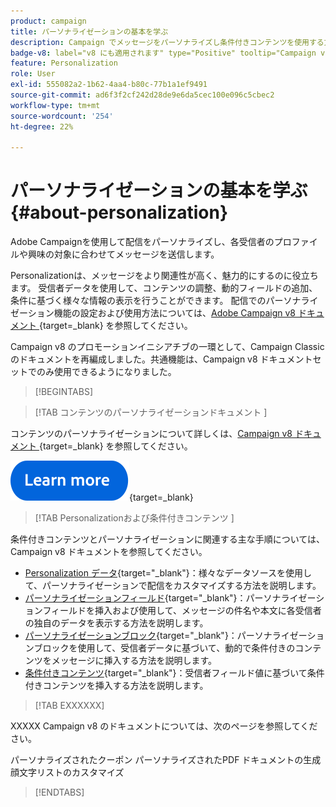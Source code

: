 ```yaml
---
product: campaign
title: パーソナライゼーションの基本を学ぶ
description: Campaign でメッセージをパーソナライズし条件付きコンテンツを使用する方法を説明します。
badge-v8: label="v8 にも適用されます" type="Positive" tooltip="Campaign v8 にも適用されます"
feature: Personalization
role: User
exl-id: 555082a2-1b62-4aa4-b80c-77b1a1ef9491
source-git-commit: ad6f3f2cf242d28de9e6da5cec100e096c5cbec2
workflow-type: tm+mt
source-wordcount: '254'
ht-degree: 22%

---
```


# パーソナライゼーションの基本を学ぶ{#about-personalization}

Adobe Campaignを使用して配信をパーソナライズし、各受信者のプロファイルや興味の対象に合わせてメッセージを送信します。

Personalizationは、メッセージをより関連性が高く、魅力的にするのに役立ちます。 受信者データを使用して、コンテンツの調整、動的フィールドの追加、条件に基づく様々な情報の表示を行うことができます。 配信でのパーソナライゼーション機能の設定および使用方法については、[Adobe Campaign v8 ドキュメント &#x200B;](https://experienceleague.adobe.com/docs/campaign/campaign-v8/send/personalize/personalize.html?lang=ja){target=_blank} を参照してください。

Campaign v8 のプロモーションイニシアチブの一環として、Campaign Classic のドキュメントを再編成しました。共通機能は、Campaign v8 ドキュメントセットでのみ使用できるようになりました。

>[!BEGINTABS]

>[!TAB  コンテンツのパーソナライゼーションドキュメント ]

コンテンツのパーソナライゼーションについて詳しくは、[Campaign v8 ドキュメント &#x200B;](https://experienceleague.adobe.com/docs/campaign/campaign-v8/send/personalize/personalize.html?lang=ja){target=_blank} を参照してください。


[![画像](../../assets/do-not-localize/learn-more-button.svg)](https://experienceleague.adobe.com/docs/campaign/campaign-v8/send/personalize/personalize.html?lang=ja){target=_blank}


>[!TAB Personalizationおよび条件付きコンテンツ ]

条件付きコンテンツとパーソナライゼーションに関連する主な手順については、Campaign v8 ドキュメントを参照してください。

* [Personalization データ &#x200B;](https://experienceleague.adobe.com/docs/campaign/campaign-v8/send/personalize/personalization-data.html?lang=ja){target="_blank"}：様々なデータソースを使用して、パーソナライゼーションで配信をカスタマイズする方法を説明します。
* [&#x200B; パーソナライゼーションフィールド &#x200B;](https://experienceleague.adobe.com/docs/campaign/campaign-v8/send/personalize/personalization-fields.html?lang=ja){target="_blank"}：パーソナライゼーションフィールドを挿入および使用して、メッセージの件名や本文に各受信者の独自のデータを表示する方法を説明します。
* [&#x200B; パーソナライゼーションブロック &#x200B;](https://experienceleague.adobe.com/docs/campaign/campaign-v8/send/personalize/personalization-blocks.html?lang=ja){target="_blank"}：パーソナライゼーションブロックを使用して、受信者データに基づいて、動的で条件付きのコンテンツをメッセージに挿入する方法を説明します。
* [&#x200B; 条件付きコンテンツ &#x200B;](https://experienceleague.adobe.com/docs/campaign/campaign-v8/send/personalize/conditions.html?lang=ja){target="_blank"}：受信者フィールド値に基づいて条件付きコンテンツを挿入する方法を説明します。

>[!TAB EXXXXXX]

XXXXX Campaign v8 のドキュメントについては、次のページを参照してください。

パーソナライズされたクーポン
パーソナライズされたPDF ドキュメントの生成
顔文字リストのカスタマイズ

>[!ENDTABS]





<!--
Adobe Campaign lets you mass deliver personalized electronic messages to a target population.

Before starting sending emails:

* Make sure recipient profiles contain at least an email address.
* Learn more about the Adobe Campaign [Delivery best practices](delivery-best-practices.md).
* Read out these sections to learn more about Deliverability: [Deliverability management in Campaign](about-deliverability.md) and [Deliverability best practices guide](https://experienceleague.adobe.com/docs/deliverability-learn/deliverability-best-practice-guide/introduction.html?lang=ja).

The key steps to send an email are as follows:

* [Create an email delivery](creating-an-email-delivery.md)
* [Define the target population](steps-defining-the-target-population.md)
* [Define the email content](defining-the-email-content.md)
* [Send the email](sending-messages.md)
* [Monitor the delivery](about-delivery-monitoring.md)

The sections below provide information that is specific to the email channel. For global information on how to create a delivery, refer to [this section](steps-about-delivery-creation-steps.md).
-->